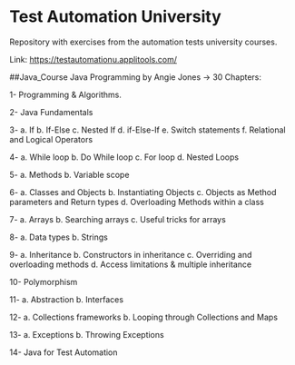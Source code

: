 # Test Automation University
 Repository with exercises from the automation tests university courses.

Link: https://testautomationu.applitools.com/

##Java_Course
Java Programming by Angie Jones
-> 30 Chapters:

 1- Programming & Algorithms.
 
 2- Java Fundamentals
 
 3- a. If
    b. If-Else
    c. Nested If
    d. if-Else-If
    e. Switch statements
    f. Relational and Logical Operators
    
 4- a. While loop
    b. Do While loop
    c. For loop
    d. Nested Loops
    
 5- a. Methods
    b. Variable scope
    
 6- a. Classes and Objects
    b. Instantiating Objects
    c. Objects as Method parameters and Return types
    d. Overloading Methods within a class
    
 7- a. Arrays
    b. Searching arrays
    c. Useful tricks for arrays
    
 8- a. Data types
    b. Strings
    
 9- a. Inheritance
    b. Constructors in inheritance
    c. Overriding and overloading methods
    d. Access limitations & multiple inheritance
    
10- Polymorphism

11- a. Abstraction
    b. Interfaces
    
12- a. Collections frameworks
    b. Looping through Collections and Maps
    
13- a. Exceptions
    b. Throwing Exceptions
    
14- Java for Test Automation
